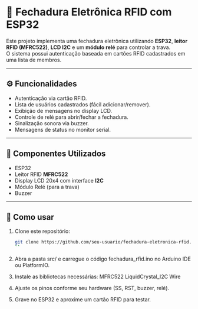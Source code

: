 # 🔐 Fechadura Eletrônica RFID com ESP32

Este projeto implementa uma fechadura eletrônica utilizando **ESP32**, **leitor RFID (MFRC522)**, **LCD I2C** e um **módulo relé** para controlar a trava.  
O sistema possui autenticação baseada em cartões RFID cadastrados em uma lista de membros.

---

## ⚙️ Funcionalidades
- Autenticação via cartão RFID.
- Lista de usuários cadastrados (fácil adicionar/remover).
- Exibição de mensagens no display LCD.
- Controle de relé para abrir/fechar a fechadura.
- Sinalização sonora via buzzer.
- Mensagens de status no monitor serial.

---

## 🔌 Componentes Utilizados
- ESP32
- Leitor RFID **MFRC522**
- Display LCD 20x4 com interface **I2C**
- Módulo Relé (para a trava)
- Buzzer

---

## 📜 Como usar
1. Clone este repositório:
   ```bash
   git clone https://github.com/seu-usuario/fechadura-eletronica-rfid.git
   ``
   
2. Abra a pasta src/ e carregue o código fechadura_rfid.ino no Arduino IDE ou PlatformIO.

3. Instale as bibliotecas necessárias:
MFRC522
LiquidCrystal_I2C
Wire

4. Ajuste os pinos conforme seu hardware (SS, RST, buzzer, relé).

5. Grave no ESP32 e aproxime um cartão RFID para testar.
